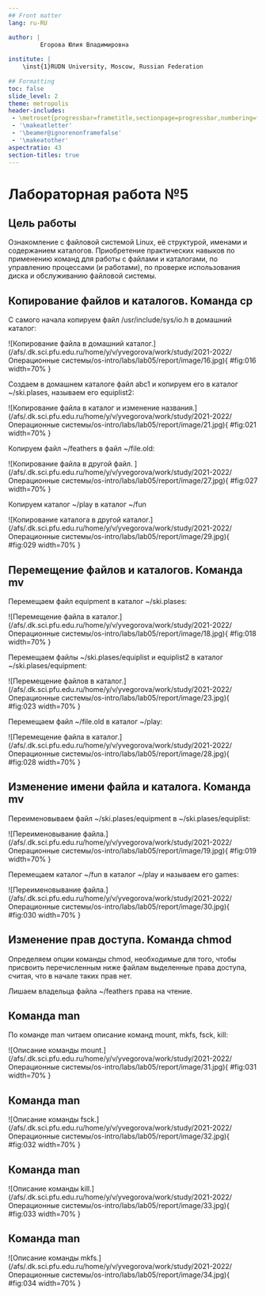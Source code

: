 ```yaml
---
## Front matter
lang: ru-RU

author: |
         Егорова Юлия Владимировна
	
institute: |
	\inst{1}RUDN University, Moscow, Russian Federation
	
## Formatting
toc: false
slide_level: 2
theme: metropolis
header-includes: 
 - \metroset{progressbar=frametitle,sectionpage=progressbar,numbering=fraction}
 - '\makeatletter'
 - '\beamer@ignorenonframefalse'
 - '\makeatother'
aspectratio: 43
section-titles: true
---
```


# Лабораторная работа №5

## Цель работы

Ознакомление с файловой системой Linux, её структурой, именами и содержанием каталогов. Приобретение практических навыков по применению команд для работы с файлами и каталогами, по управлению процессами (и работами), по проверке использования диска и обслуживанию файловой системы.

## Копирование файлов и каталогов. Команда cp

С самого начала копируем файл /usr/include/sys/io.h в домашний каталог:

![Копирование файла в домашний каталог.](/afs/.dk.sci.pfu.edu.ru/home/y/v/yvegorova/work/study/2021-2022/Операционные системы/os-intro/labs/lab05/report/image/16.jpg){ #fig:016
 width=70% }

Создаем в домашнем каталоге файл abc1 и копируем его в каталог ~/ski.plases, называем его equiplist2:

![Копирование файла в каталог и изменение названия.](/afs/.dk.sci.pfu.edu.ru/home/y/v/yvegorova/work/study/2021-2022/Операционные системы/os-intro/labs/lab05/report/image/21.jpg){ #fig:021 width=70% }

Копируем файл ~/feathers в файл ~/file.old:

![Копирование файла в другой файл. ](/afs/.dk.sci.pfu.edu.ru/home/y/v/yvegorova/work/study/2021-2022/Операционные системы/os-intro/labs/lab05/report/image/27.jpg){ #fig:027 width=70% }

Копируем каталог ~/play в каталог ~/fun

![Копирование каталога в другой каталог.](/afs/.dk.sci.pfu.edu.ru/home/y/v/yvegorova/work/study/2021-2022/Операционные системы/os-intro/labs/lab05/report/image/29.jpg){ #fig:029 width=70% }

## Перемещение файлов и каталогов. Команда mv

Перемещаем файл equipment в каталог ~/ski.plases:

![Перемещение файла в каталог.](/afs/.dk.sci.pfu.edu.ru/home/y/v/yvegorova/work/study/2021-2022/Операционные системы/os-intro/labs/lab05/report/image/18.jpg){ #fig:018 width=70% }

Перемещаем файлы ~/ski.plases/equiplist и equiplist2 в каталог ~/ski.plases/equipment:

![Перемещение файлов в каталог.](/afs/.dk.sci.pfu.edu.ru/home/y/v/yvegorova/work/study/2021-2022/Операционные системы/os-intro/labs/lab05/report/image/23.jpg){ #fig:023 width=70% }

Перемещаем файл ~/file.old в каталог ~/play:

![Перемещение файла в каталог.](/afs/.dk.sci.pfu.edu.ru/home/y/v/yvegorova/work/study/2021-2022/Операционные системы/os-intro/labs/lab05/report/image/28.jpg){ #fig:028 width=70% }

## Изменение имени файла и каталога. Команда mv

Переименовываем файл ~/ski.plases/equipment в ~/ski.plases/equiplist:

![Переименовывание файла.](/afs/.dk.sci.pfu.edu.ru/home/y/v/yvegorova/work/study/2021-2022/Операционные системы/os-intro/labs/lab05/report/image/19.jpg){ #fig:019 width=70% }

Перемещаем каталог ~/fun в каталог ~/play и называем его games:

![Переименовывание файла.](/afs/.dk.sci.pfu.edu.ru/home/y/v/yvegorova/work/study/2021-2022/Операционные системы/os-intro/labs/lab05/report/image/30.jpg){ #fig:030 width=70% }

## Изменение прав доступа. Команда chmod

Определяем опции команды chmod, необходимые для того, чтобы присвоить перечисленным ниже файлам выделенные права доступа, считая, что в начале таких прав нет.

Лишаем владельца файла ~/feathers права на чтение. 

## Команда man

По команде man читаем описание команд mount, mkfs, fsck, kill:

![Описание команды mount.](/afs/.dk.sci.pfu.edu.ru/home/y/v/yvegorova/work/study/2021-2022/Операционные системы/os-intro/labs/lab05/report/image/31.jpg){ #fig:031 width=70% }

## Команда man

![Описание команды fsck.](/afs/.dk.sci.pfu.edu.ru/home/y/v/yvegorova/work/study/2021-2022/Операционные системы/os-intro/labs/lab05/report/image/32.jpg){ #fig:032 width=70% }

## Команда man

![Описание команды kill.](/afs/.dk.sci.pfu.edu.ru/home/y/v/yvegorova/work/study/2021-2022/Операционные системы/os-intro/labs/lab05/report/image/33.jpg){ #fig:033 width=70% }

## Команда man

![Описание команды mkfs.](/afs/.dk.sci.pfu.edu.ru/home/y/v/yvegorova/work/study/2021-2022/Операционные системы/os-intro/labs/lab05/report/image/34.jpg){ #fig:034 width=70% }
